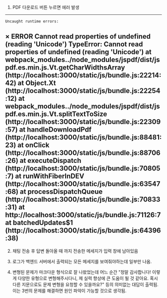 1. PDF 다운로드 버튼 누르면 에러 발생
---
    Uncaught runtime errors:
×
ERROR
Cannot read properties of undefined (reading 'Unicode')
TypeError: Cannot read properties of undefined (reading 'Unicode')
    at __webpack_modules__../node_modules/jspdf/dist/jspdf.es.min.js.Vt.getCharWidthsArray (http://localhost:3000/static/js/bundle.js:22214:42)
    at Object.Xt (http://localhost:3000/static/js/bundle.js:22254:12)
    at __webpack_modules__../node_modules/jspdf/dist/jspdf.es.min.js.Vt.splitTextToSize (http://localhost:3000/static/js/bundle.js:22309:57)
    at handleDownloadPdf (http://localhost:3000/static/js/bundle.js:88481:23)
    at onClick (http://localhost:3000/static/js/bundle.js:88706:26)
    at executeDispatch (http://localhost:3000/static/js/bundle.js:70805:7)
    at runWithFiberInDEV (http://localhost:3000/static/js/bundle.js:63547:68)
    at processDispatchQueue (http://localhost:3000/static/js/bundle.js:70833:31)
    at http://localhost:3000/static/js/bundle.js:71126:7
    at batchedUpdates$1 (http://localhost:3000/static/js/bundle.js:64396:38)
---

2. 채팅 전송 후 답변 돌아올 때 까지 전송한 메세지가 입력 창에 남아있음

3. 로그가 백엔드 서버에서 출력되는 모든 메세지를 보여줘야하는데 일부만 나옴.

4. 변형된 문제가 마크다운 형식으로 잘 나왔었는데 어느 순간 "정말 감사합니다! 이렇게 다양한 유형으로 변형해주시다니, 제 실력 향상에 큰 도움이 될 것 같아요. 혹시 다른 지문으로도 문제 변형을 요청할 수 있을까요?" 등의 의미없는 대답이 출력됨. 이는 3번의 문제를 해결하면 원인 파악이 가능할 것으로 생각됨.